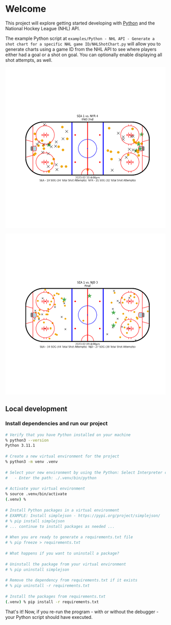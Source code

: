 # Welcome

This project will explore getting started developing with [Python](https://www.python.org) and the National Hockey League (NHL) API.

The example Python script at `examples/Python - NHL API - Generate a shot chart for a specific NHL game ID/NHLShotChart.py` will allow you to generate charts using a game ID from the NHL API to see where players either had a goal or a shot on goal. You can optionally enable displaying all shot attempts, as well.

![./images/shot-chart-2022020828-2023-02-10_4:00pm-SEA-vs-NYR.png](./images/shot-chart-2022020828-2023-02-10_4:00pm-SEA-vs-NYR.png)

![./images/shot-chart-2022020824-2023-02-09_4:00pm-SEA-vs-NJD.png](./images/shot-chart-2022020824-2023-02-09_4:00pm-SEA-vs-NJD.png)

## Local development

### Install dependencies and run our project

```sh
# Verify that you have Python installed on your machine
% python3 --version
Python 3.11.1

# Create a new virtual environment for the project
% python3 -m venv .venv

# Select your new environment by using the Python: Select Interpreter command in VS Code
#   - Enter the path: ./.venv/bin/python

# Activate your virtual environment
% source .venv/bin/activate
(.venv) %

# Install Python packages in a virtual environment
# EXAMPLE: Install simplejson - https://pypi.org/project/simplejson/
# % pip install simplejson
# ... continue to install packages as needed ...

# When you are ready to generate a requirements.txt file
# % pip freeze > requirements.txt

# What happens if you want to uninstall a package?

# Uninstall the package from your virtual environment
# % pip uninstall simplejson

# Remove the dependency from requirements.txt if it exists
# % pip uninstall -r requirements.txt

# Install the packages from requirements.txt
(.venv) % pip install -r requirements.txt
```

That's it! Now, if you re-run the program - with or without the debugger - your Python script should have executed.
